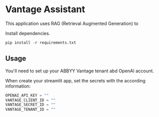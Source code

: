 # Vantage Assistant

This application uses RAG (Retrieval Augmented Generation) to 

Install dependencies.

```python
pip install -r requirements.txt
```

## Usage

You'll need to set up your ABBYY Vantage tenant abd OpenAI account. 

When create your streamlit app, set the secrets with the according information: 

```python
OPENAI_API_KEY = ""
VANTAGE_CLIENT_ID = "" 
VANTAGE_SECRET_ID = ""
VANTAGE_TENANT_ID = "" 


